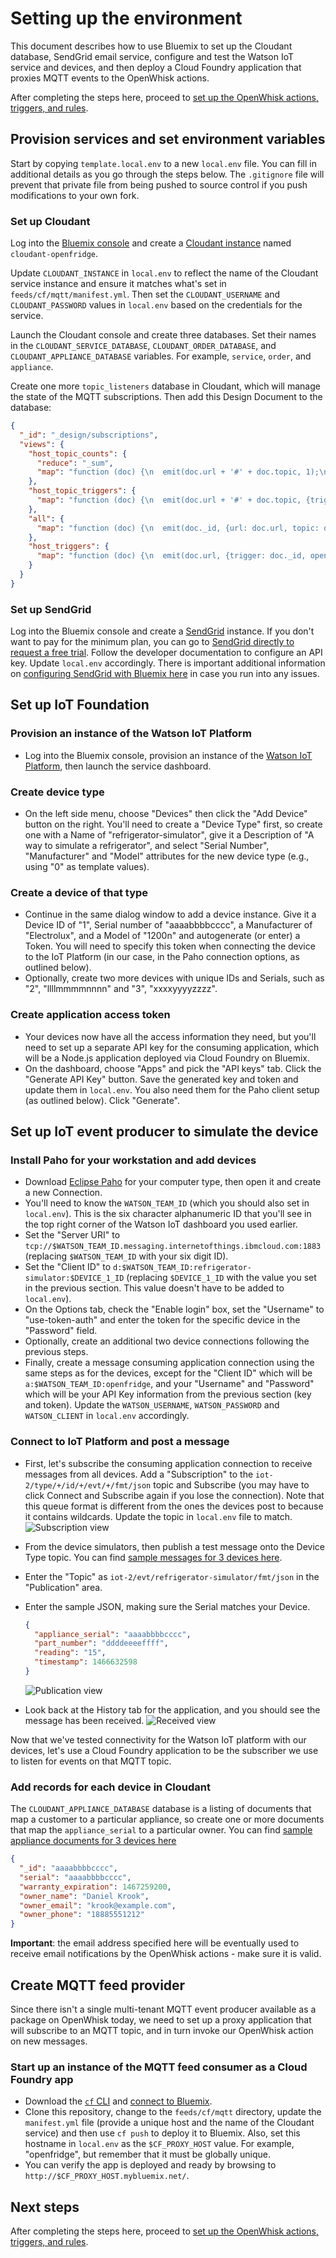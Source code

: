# Setting up the environment

This document describes how to use Bluemix to set up the Cloudant database, SendGrid email service, configure and test the Watson IoT service and devices, and then deploy a Cloud Foundry application that proxies MQTT events to the OpenWhisk actions.

After completing the steps here, proceed to [set up the OpenWhisk actions, triggers, and rules](OPENWHISK.md).

## Provision services and set environment variables

Start by copying `template.local.env` to a new `local.env` file. You can fill in additional details as you go through the steps below. The `.gitignore` file will prevent that private file from being pushed to source control if you push modifications to your own fork.

### Set up Cloudant

Log into the [Bluemix console](https://console.ng.bluemix.net/) and create a [Cloudant instance](https://console.ng.bluemix.net/catalog/services/cloudant-nosql-db/?taxonomyNavigation=services) named `cloudant-openfridge`.

Update `CLOUDANT_INSTANCE` in `local.env` to reflect the name of the Cloudant service instance and ensure it matches what's set in `feeds/cf/mqtt/manifest.yml`. Then set the `CLOUDANT_USERNAME` and `CLOUDANT_PASSWORD` values in `local.env` based on the credentials for the service.

Launch the Cloudant console and create three databases. Set their names in the `CLOUDANT_SERVICE_DATABASE`, `CLOUDANT_ORDER_DATABASE`, and `CLOUDANT_APPLIANCE_DATABASE` variables. For example, `service`, `order`, and `appliance`.

Create one more `topic_listeners` database in Cloudant, which will manage the state of the MQTT subscriptions. Then add this Design Document to the database:

```json
{
  "_id": "_design/subscriptions",
  "views": {
    "host_topic_counts": {
      "reduce": "_sum",
      "map": "function (doc) {\n  emit(doc.url + '#' + doc.topic, 1);\n}"
    },
    "host_topic_triggers": {
      "map": "function (doc) {\n  emit(doc.url + '#' + doc.topic, {trigger: doc._id, openWhiskUsername: doc.openWhiskUsername, openWhiskPassword: doc.openWhiskPassword, username: doc.watsonUsername, password: doc.watsonPassword, clientId: doc.watsonClientId});\n}"
    },
    "all": {
      "map": "function (doc) {\n  emit(doc._id, {url: doc.url, topic: doc.topic, username: doc.watsonUsername, password: doc.watsonPassword, clientId: doc.watsonClientId});\n}"
    },
    "host_triggers": {
      "map": "function (doc) {\n  emit(doc.url, {trigger: doc._id, openWhiskUsername: doc.openWhiskUsername, openWhiskPassword: doc.openWhiskPassword, username: doc.watsonUsername, password: doc.watsonPassword, clientId: doc.watsonClientId});\n}"
    }
  }
}
```

### Set up SendGrid

Log into the Bluemix console and create a [SendGrid](https://console.ng.bluemix.net/catalog/services/sendgrid/?taxonomyNavigation=services) instance. If you don't want to pay for the minimum plan, you can go to [SendGrid directly to request a free trial](http://sendgrid.com/). Follow the developer documentation to configure an API key. Update `local.env` accordingly. There is important additional information on [configuring SendGrid with Bluemix here](https://www.ibm.com/blogs/bluemix/2016/12/using-sendgrid-easy-sending-email/) in case you run into any issues.

## Set up IoT Foundation

### Provision an instance of the Watson IoT Platform

- Log into the Bluemix console, provision an instance of the [Watson IoT Platform](https://console.ng.bluemix.net/catalog/services/internet-of-things-platform/?taxonomyNavigation=services), then launch the service dashboard.

### Create device type

- On the left side menu, choose "Devices" then click the "Add Device" button on the right. You'll need to create a "Device Type" first, so create one with a Name of "refrigerator-simulator", give it a Description of "A way to simulate a refrigerator", and select "Serial Number", "Manufacturer" and "Model" attributes for the new device type (e.g., using "0" as template values).

### Create a device of that type

- Continue in the same dialog window to add a device instance. Give it a Device ID of "1", Serial number of "aaaabbbbcccc", a Manufacturer of "Electrolux", and a Model of "1200n" and autogenerate (or enter) a Token. You will need to specify this token when connecting the device to the IoT Platform (in our case, in the Paho connection options, as outlined below).
- Optionally, create two more devices with unique IDs and Serials, such as "2", "llllmmmmnnnn" and "3", "xxxxyyyyzzzz".

### Create application access token

- Your devices now have all the access information they need, but you'll need to set up a separate API key for the consuming application, which will be a Node.js application deployed via Cloud Foundry on Bluemix.
- On the dashboard, choose "Apps" and pick the "API keys" tab. Click the "Generate API Key" button. Save the generated key and token and update them in `local.env`. You also need them for the Paho client setup (as outlined below). Click "Generate".

## Set up IoT event producer to simulate the device

### Install Paho for your workstation and add devices

- Download [Eclipse Paho](http://www.eclipse.org/paho/clients/tool/) for your computer type, then open it and create a new Connection.
- You'll need to know the `WATSON_TEAM_ID` (which you should also set in `local.env`). This is the six character alphanumeric ID that you'll see in the top right corner of the Watson IoT dashboard you used earlier.
- Set the "Server URI" to `tcp://$WATSON_TEAM_ID.messaging.internetofthings.ibmcloud.com:1883` (replacing `$WATSON_TEAM_ID` with your six digit ID).
- Set the "Client ID" to `d:$WATSON_TEAM_ID:refrigerator-simulator:$DEVICE_1_ID` (replacing `$DEVICE_1_ID` with the value you set in the previous section. This value doesn't have to be added to `local.env`).
- On the Options tab, check the "Enable login" box, set the "Username" to "use-token-auth" and enter the token for the specific device in the "Password" field.
- Optionally, create an additional two device connections following the previous steps.
- Finally, create a message consuming application connection using the same steps as for the devices, except for the "Client ID" which will be `a:$WATSON_TEAM_ID:openfridge`, and your "Username" and "Password" which will be your API Key information from the previous section (key and token). Update the `WATSON_USERNAME`, `WATSON_PASSWORD` and `WATSON_CLIENT` in `local.env` accordingly.

### Connect to IoT Platform and post a message

- First, let's subscribe the consuming application connection to receive messages from all devices. Add a "Subscription" to the `iot-2/type/+/id/+/evt/+/fmt/json` topic and Subscribe (you may have to click Connect and Subscribe again if you lose the connection). Note that this queue format is different from the ones the devices post to because it contains wildcards. Update the topic in `local.env` file to match. ![Subscription view](subscribe.png)

- From the device simulators, then publish a test message onto the Device Type topic. You can find [sample messages for 3 devices here](sample-messages.txt).

- Enter the "Topic" as `iot-2/evt/refrigerator-simulator/fmt/json` in the "Publication" area.

- Enter the sample JSON, making sure the Serial matches your Device.

  ```json
  {
    "appliance_serial": "aaaabbbbcccc",
    "part_number": "ddddeeeeffff",
    "reading": "15",
    "timestamp": 1466632598
  }
  ```

  ![Publication view](publish.png)

- Look back at the History tab for the application, and you should see the message has been received. ![Received view](received.png)

Now that we've tested connectivity for the Watson IoT platform with our devices, let's use a Cloud Foundry application to be the subscriber we use to listen for events on that MQTT topic.

### Add records for each device in Cloudant

The `CLOUDANT_APPLIANCE_DATABASE` database is a listing of documents that map a customer to a particular appliance, so create one or more documents that map the `appliance_serial` to a particular owner. You can find [sample appliance documents for 3 devices here](sample-appliances.txt)

```json
{
  "_id": "aaaabbbbcccc",
  "serial": "aaaabbbbcccc",
  "warranty_expiration": 1467259200,
  "owner_name": "Daniel Krook",
  "owner_email": "krook@example.com",
  "owner_phone": "18885551212"
}
```

**Important**: the email address specified here will be eventually used to receive email notifications by the OpenWhisk actions - make sure it is valid.

## Create MQTT feed provider

Since there isn't a single multi-tenant MQTT event producer available as a package on OpenWhisk today, we need to set up a proxy application that will subscribe to an MQTT topic, and in turn invoke our OpenWhisk action on new messages.

### Start up an instance of the MQTT feed consumer as a Cloud Foundry app

- Download the [`cf` CLI](https://console.ng.bluemix.net/docs/cli/index.html#cli) and [connect to Bluemix](https://console.ng.bluemix.net/docs/cfapps/ee.html#ee_cf).
- Clone this repository, change to the `feeds/cf/mqtt` directory, update the `manifest.yml` file (provide a unique host and the name of the Cloudant service) and then use `cf push` to deploy it to Bluemix. Also, set this hostname in `local.env` as the `$CF_PROXY_HOST` value. For example, "openfridge", but remember that it must be globally unique.
- You can verify the app is deployed and ready by browsing to `http://$CF_PROXY_HOST.mybluemix.net/`.

## Next steps

After completing the steps here, proceed to [set up the OpenWhisk actions, triggers, and rules](OPENWHISK.md).
